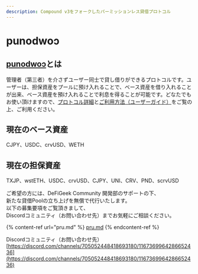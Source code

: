 ```yaml
---
description: Compound v3をフォークしたパーミッションレス貸借プロトコル
---
```


# punodwoɔ

## [punodwoɔ](https://pnd.defigeek.xyz/)とは

管理者（第三者）を介さずユーザー同士で貸し借りができるプロトコルです。ユーザーは、担保資産をプールに預け入れることで、ベース資産を借り入れることが出来、ベース資産を預け入れることで利息を得ることが可能です。どなたでもお使い頂けますので、[プロトコル詳細](shi-yang/)と[ご利用方法（ユーザーガイド）](yzgaido/)をご覧の上、ご利用ください。

## 現在のベース資産

CJPY、USDC、crvUSD、WETH

## 現在の担保資産

TXJP、wstETH、USDC、crvUSD、CJPY、UNI、CRV、PND、scrvUSD

ご希望の方には、DeFiGeek Community 開発部のサポートの下、\
新たな貸借Poolの立ち上げを無償で代行いたします。\
以下の募集要項をご覧頂きまして、\
Discordコミュニティ（お問い合わせ先）までお気軽にご相談ください。

{% content-ref url="pru.md" %}
[pru.md](pru.md)
{% endcontent-ref %}

Discordコミュニティ（お問い合わせ先）\
&#x20;[https://discord.com/channels/705052448418693180/1167369964286652436](https://discord.com/channels/705052448418693180/1167369964286652436)
